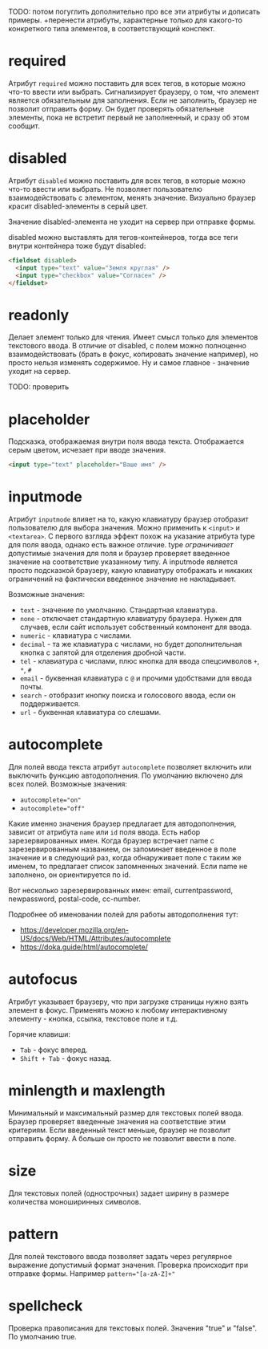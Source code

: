 TODO: потом погуглить дополнительно про все эти атрибуты и дописать примеры. +перенести атрибуты, характерные только для какого-то конкретного типа элементов, в соответствующий конспект.

# required

Атрибут `required` можно поставить для всех тегов, в которые можно что-то ввести или выбрать. Сигнализирует браузеру, о том, что элемент является обязательным для заполнения. Если не заполнить, браузер не позволит отправить форму. Он будет проверять обязательные элементы, пока не встретит первый не заполненный, и сразу об этом сообщит.

# disabled

Атрибут `disabled` можно поставить для всех тегов, в которые можно что-то ввести или выбрать. Не позволяет пользователю взаимодействовать с элементом, менять значение. Визуально браузер красит disabled-элементы в серый цвет.

Значение disabled-элемента не уходит на сервер при отправке формы.

disabled можно выставлять для тегов-контейнеров, тогда все теги внутри контейнера тоже будут disabled:

```html
<fieldset disabled>
  <input type="text" value="Земля круглая" />
  <input type="checkbox" value="Согласен" />
</fieldset>
```



# readonly

Делает элемент только для чтения. Имеет смысл только для элементов текстового ввода. В отличие от disabled, с полем можно полноценно взаимодействовать (брать в фокус, копировать значение например), но просто нельзя изменять содержимое. Ну и самое главное - значение уходит на сервер.

TODO: проверить



# placeholder

Подсказка, отображаемая внутри поля ввода текста. Отображается серым цветом, исчезает при вводе значения.

```html
<input type="text" placeholder="Ваше имя" />
```



# inputmode

Атрибут `inputmode` влияет на то, какую клавиатуру браузер отобразит пользователю для выбора значения. Можно применить к `<input>` и `<textarea>`. С первого взгляда эффект похож на указание атрибута type для поля ввода, однако есть важное отличие. type *ограничивает* допустимые значения для поля и браузер проверяет введенное значение на соответствие указанному типу. А inputmode является просто подсказкой браузеру, какую клавиатуру отображать и никаких ограничений на фактически введенное значение не накладывает.

Возможные значения:

* `text` - значение по умолчанию. Стандартная клавиатура.
* `none` - отключает стандартную клавиатуру браузера. Нужен для случаев, если сайт использует собственный компонент для ввода.
* `numeric` - клавиатура с числами.
* `decimal` - та же клавиатура с числами, но будет дополнительная кнопка с запятой для отделения дробной части.
* `tel` - клавиатура с числами, плюс кнопка для ввода спецсимволов `+`, `*`, `#`
* `email` - буквенная клавиатура с `@` и прочими удобствами для ввода почты.
* `search` - отобразит кнопку поиска и голосового ввода, если он поддерживается.
* `url` - буквенная клавиатура со слешами.



# autocomplete

Для полей ввода текста атрибут `autocomplete` позволяет включить или выключить функцию автодополнения. По умолчанию включено для всех полей. Возможные значения:

* `autocomplete="on"`
* `autocomplete="off"`

Какие именно значения браузер предлагает для автодополнения, зависит от атрибута `name` или `id` поля ввода. Есть набор зарезервированных имен. Когда браузер встречает name с зарезервированным названием, он запоминает введенное в поле значение и в следующий раз, когда обнаруживает поле с таким же именем, то предлагает список запомненных значений. Если name не заполнено, он ориентируется по id.

Вот несколько зарезервированных имен: email, currentpassword, newpassword, postal-code, cc-number.

Подробнее об именовании полей для работы автодополнения тут:

* https://developer.mozilla.org/en-US/docs/Web/HTML/Attributes/autocomplete
* https://doka.guide/html/autocomplete/



# autofocus

Атрибут указывает браузеру, что при загрузке страницы нужно взять элемент в фокус. Применять можно к любому интерактивному элементу - кнопка, ссылка, текстовое поле и т.д.

Горячие клавиши:

* `Tab` - фокус вперед.
* `Shift + Tab` - фокус назад.



# minlength и maxlength

Минимальный и максимальный размер для текстовых полей ввода. Браузер проверяет введенные значения на соответствие этим критериям. Если введенный текст меньше, браузер не позволит отправить форму. А больше он просто не позволит ввести в поле.



# size

Для текстовых полей (однострочных) задает ширину в размере количества моноширинных символов.



# pattern

Для полей текстового ввода позволяет задать через регулярное выражение допустимый формат значения. Проверка происходит при отправке формы. Например `pattern="[a-zA-Z]+"`



# spellcheck

Проверка правописания для текстовых полей. Значения "true" и "false". По умолчанию true.